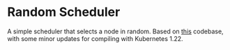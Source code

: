 # Random Scheduler

A simple scheduler that selects a node in random. Based on [this](https://github.com/martonsereg/random-scheduler) codebase, with some minor updates for compiling with Kubernetes 1.22.
